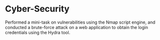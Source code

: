 # Cyber-Security
Performed a mini-task on vulnerabilities using the Nmap script engine, and conducted a brute-force attack on a web application to obtain the login credentials using the Hydra tool.
